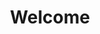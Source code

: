 ---
layout: default
title: Welcome
course: levelthree

slides:

  - title: title-page
    section: welcome
    layout: slide
    class: title-slide

    notes: |

      Welcome to Building with jQuery!

      This workshop is designed to introduce you to the basics of writing JavaScript with jQuery.

      By the end of the workshop you will have coded and published a selection of small interactive code demos.

    content: |

      # Computer Programming
      _Level 3: Create a complex computer program for a specified task_


##########


  - title: mentors
    section: welcome
    layout: slide
    class: centered-slide

    notes: |
      Your mentors are super friendly, make sure to say hi.

      They actually get paid to do this stuff for a job, which is super cool.

      You can ask them for help with your code, ask them about their day job, or ask them what their favourite colour is.

      They're here to help, so ask them anything :)

    content: |

      ## Say hi to your mentors!

      Your mentors are here to help if you get stuck,
      and you can ask them (almost) anything!


##########


  - title: introductions
    section: welcome
    layout: slide
    class: centered-slide

    notes: |
      Let's quickly go around the room and introduce ourselves.

      Tell us all one of your favourite things - favourite food, sport, hobby, animal, anything!

      If you could choose one super power, which would it be?

      Last of all, tell us your name.

    content: |

      ## Introductions

      What is your:

      - Favourite thing?
      - Super power?
      - First name?
      {: .flex-list}


##########


  - title: schedule
    section: welcome
    layout: slide
    class: centered-slide

    notes: |
      Today's workshop is arranged in six different sections.

      In the first part we will look at how the Internet works and what this means for us as coders, plus take a look at the basics of web code languages. 

      After that we will start working on our own websites, so think about a topic! We will design a page layout and a menu bar.

      Later we will add some fancy extras to our site, like YouTube videos and a gallery.

    content: |

      ## Schedule

      **Widgets and Layouts**

      _Morning Break_

      **Events and Data Management**

      _Lunch Break_

      **Submission Requirements**


##########


  - title: python3
    class: centered-slide

    notes: |
      :)

    content: |

      ![Python Logo](assets/images/python.svg){: height="200"}

      ## Python 3

      Ensure you are running Python 3

      [Download link](https://www.python.org/downloads/){: target="_blank"}


##########


  - title: pycharm
    class: centered-slide

    notes: |
      :)

    content: |

      ![PyCharm Logo](assets/images/pycharm.png){: height="200"}

      ## PyCharm Edu

      We will be using Pycharm Edu edition as our IDE

      [Download link](https://www.jetbrains.com/pycharm-edu/download/){: target="_blank"}


##########

  - title: starterkit
    
    notes: |

      Download and unzip the starter kit. This zip file contains all the starter code for the challenges in this workshop.

    content: |

      ## Sample Code

      Download and unzip the starter code for this workshop.

      [Download Link](assets/zip/pythonchallenges.zip){: target="_blank"}

##########


  - title: summary
    class: centered-slide

    notes: |

      Great! Now that's all sorted, let's get started!

    content: |

      ![Thumbs Up!]([[BASE_URL]]/theme/assets/images/thumbs-up.svg){: height="200"}

      ## Intro Stuff: Complete!

      Great, now it's time for the fun stuff...
      [Take me to the next chapter!](review.html)


...